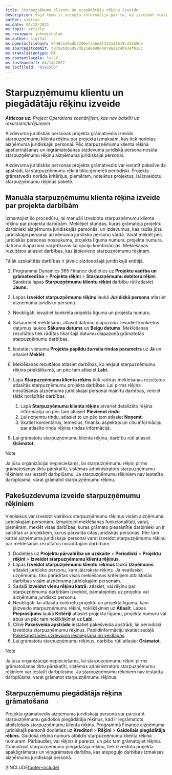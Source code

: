 ```yaml
---
title: Starpuzņēmumu klientu un piegādātāju rēķinu izveide
description: Šajā tēmā ir sniegta informācija par to, kā izveidot starpuzņēmumu klientu un piegādātāju rēķinus.
author: sigitac
ms.date: 04/12/2021
ms.topic: article
ms.reviewer: johnmichalak
ms.author: sigitac
ms.openlocfilehash: 9448cb29adb4206efaabe3f313a1f619cd32b9be
ms.sourcegitcommit: c0792bd65d92db25e0e8864879a19c4b93efb10c
ms.translationtype: MT
ms.contentlocale: lv-LV
ms.lasthandoff: 04/14/2022
ms.locfileid: "8591505"
---
```

# <a name="create-intercompany-customer-and-vendor-invoices"></a>Starpuzņēmumu klientu un piegādātāju rēķinu izveide

_**Attiecas uz:** Project Operations scenārijiem, kas nav balstīti uz resursiem/krājumiem_

Aizdevuma juridiskās personas projekta grāmatvedis izveido starpuzņēmumu klienta rēķinu par projekta izmaksām, kas tiek nodotas aizņēmuma juridiskajai personai. Pēc starpuzņēmumu klienta rēķina apstiprināšanas un iegrāmatošanas aizdevuma juridiskā persona nosūta starpuzņēmumu rēķinu aizņēmuma juridiskajai personai.

Aizdevuma juridiskās personas projekta grāmatvedis var iestatīt pakešveida apstrādi, lai starpuzņēmumu rēķini tiktu ģenerēti periodiski. Projekta grāmatvedis norāda kritērijus, piemēram, noteiktus projektus, lai izveidotu starpuzņēmumu rēķinus paketē.

## <a name="manually-create-an-intercompany-customer-invoice-for-project-transactions"></a>Manuāla starpuzņēmumu klienta rēķina izveide par projekta darbībām 

Izmantojiet šo procedūru, lai manuāli izveidotu starpuzņēmumu klienta rēķinu par projekta darbībām. Meklējiet stundas, kuras grāmatoja projektu darbinieki aizņēmuma juridiskajās personās, un izdevumus, kas radās jūsu juridiskajai personai aizņēmuma juridisko personu vārdā. Varat meklēt pēc juridiskās personas nosaukuma, projekta līguma numura, projekta numura, datumu diapazona vai jebkuras šo opciju kombinācijas. Meklēšanas rezultātos atlasiet darbības, kas jāpievieno starpuzņēmumu rēķinam. 

Tālāk uzskaitītās darbības ir jāveic aizdodošajā juridiskajā entītijā. 

1. Programmā Dynamics 365 Finance dodieties uz **Projektu vadība un grāmatvedība** > **Projekta rēķini** > **Starpuzņēmumu debitoru rēķini**. Saraksta lapas **Starpuzņēmumu klientu rēķini** darbību rūtī atlasiet **Jauns.**
2. Lapas **Izveidot starpuzņēmumu rēķinu** laukā **Juridiskā persona** atlasiet aizņēmuma juridisko personu.
3. Neobligāti: ievadiet konkrēta projekta līguma un projekta numuru.
4. Sašauriniet meklēšanu, atlasot datumu diapazonu. Ievadiet konkrētus datumus laukos **Sākuma datums** un **Beigu datums**. Meklēšanas rezultātos tiek rādītas tikai šajā datumu diapazonā grāmatotās starpuzņēmumu darbības.
5. Iestatiet vienumu **Projekta papildu žurnāla rindas parametrs** uz **Jā** un atlasiet **Meklēt**.
6. Meklēšanas rezultātos atlasiet darbības, ko iekļaut starpuzņēmumu rēķina priekšlikumā, un pēc tam atlasiet **Labi**.
7. Lapā **Starpuzņēmumu klienta rēķins** tiek rādītas meklēšanas rezultātos atlasītās starpuzņēmumu projekta darbības. Lai pirms rēķina nosūtīšanas aizņēmuma juridiskajai personai mainītu darbības, veiciet tālāk norādītās darbības.
  
    1. Lapā **Starpuzņēmumu klienta rēķins** atveriet detalizēto rēķina informāciju un pēc tam atlasiet **Pievienot rindu**.
    2. Lai noņemtu rindu, atlasiet to un pēc tam atlasiet **Noņemt**.
    3. Skatiet komentārus, iemeslus, finanšu aspektus un citu informāciju par atlasīto rindu rēķina rindas informācijā.
    
8. Lai grāmatotu starpuzņēmumu klienta rēķinu, darbību rūtī atlasiet **Grāmatot**.

> [!NOTE]
> Ja jūsu organizācijai nepieciešams, lai starpuzņēmumu rēķini pirms grāmatošanas tiktu pārskatīti, sistēmas administrators starpuzņēmumu rēķiniem var iestatīt darbplūsmu. Ja starpuzņēmumu rēķiniem nav iestatīta darbplūsma, varat grāmatot starpuzņēmumu rēķinu.

## <a name="create-a-batch-job-for-intercompany-invoices"></a>Pakešuzdevuma izveide starpuzņēmumu rēķiniem

Vienlaikus var izveidot vairākus starpuzņēmumu rēķinus visām aizņēmuma juridiskajām personām. Izmantojot meklēšanas funkcionalitāti, varat, piemēram, meklēt visas darbības, kuras grāmato piesaistītie darbinieki un ir saistītas ar projektiem, kurus pārvalda citas juridiskās personas. Pēc tam katrai aizņēmuma juridiskajai personai varat izveidot starpuzņēmumu rēķinu par meklēšanas rezultātos norādītajām darbībām.

1. Dodieties uz **Projektu pārvaldība un uzskaite** > **Periodiski** > **Projektu rēķini** > **Izveidot starpuzņēmumu klientu rēķinus**.
2. Lapas **Izveidot starpuzņēmumu klientu rēķinus** laukā **Uzņēmums** atlasiet juridisko personu, kam jāizraksta rēķins. Ja neatlasīsit uzņēmumu, tiks parādītas visas meklēšanas kritērijiem atbilstošās darbības visām aizņēmuma juridiskajām personām.
3. Sadaļā **Izveidot vienu rēķinu katrā:** atlasiet, vai rēķinu par starpuzņēmumu darbībām izveidot, pamatojoties uz projektu vai aizņēmuma juridisko personu.
4. Neobligāti: lai atlasītu konkrētu projektu un projekta līgumu, kam jāizveido starpuzņēmumu rēķini, noklikšķiniet uz **Atlasīt**. Lapas **Pieprasījums** laukā **Kritēriji** atlasiet projekta līgumu, projekta numuru vai abus un pēc tam noklikšķiniet uz **Labi**.
5. Cilnē **Pakešveida apstrāde** iestatiet pakešveida apstrādi, lai periodiski izveidotu starpuzņēmumu rēķinus. Papildinformāciju skatiet sadaļā [Pakešapstrādes uzdevuma iesniegšana no veidlapas](/dynamicsax-2012/appuser-itpro/submit-a-batch-processing-job-from-a-form).
6. Lai grāmatotu starpuzņēmumu rēķinus, darbību rūtī atlasiet **Grāmatot**.

> [!NOTE]
> Ja jūsu organizācijai nepieciešams, lai starpuzņēmumu rēķini pirms grāmatošanas tiktu pārskatīti, sistēmas administrators starpuzņēmumu rēķiniem var iestatīt darbplūsmu. Ja starpuzņēmumu rēķiniem nav iestatīta darbplūsma, varat grāmatot starpuzņēmumu rēķinus.

## <a name="post-the-intercompany-vendor-invoice"></a>Starpuzņēmumu piegādātāja rēķina grāmatošana

Projekta grāmatvedis aizņēmuma juridiskajā personā var pārskatīt starpuzņēmumu gaidošos piegādātāja rēķinus, kad ir iegrāmatots atbilstošais starpuzņēmumu klienta rēķins. Programmā Finance aizņēmuma juridiskajā personā dodieties uz **Kreditori** > **Rēķini** > **Gaidošais piegādātāja rēķins**. Gaidošā rēķina numurs atbildīs starpuzņēmumu klienta rēķina numuram. Pārbaudiet, vai rēķins ir pareizs, un pēc tam grāmatojiet rēķinu. Grāmatojot starpuzņēmumu piegādātāja rēķinu, tiek izveidota projekta apakšgrāmatas un virsgrāmatas darbība, kas atspoguļo darbības izmaksas aizņēmuma juridiskajā personā.


[!INCLUDE[footer-include](../includes/footer-banner.md)]
